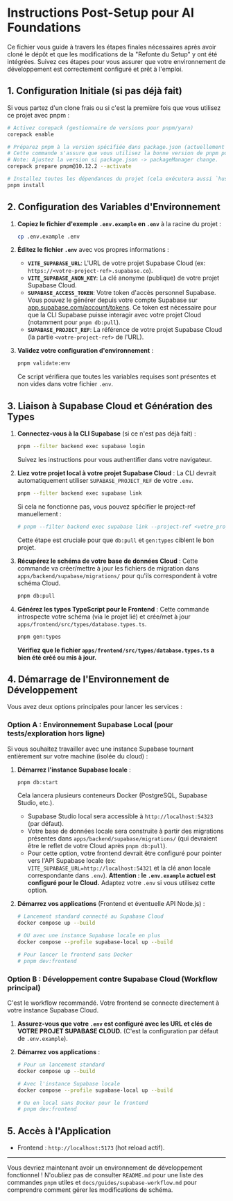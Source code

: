 # Instructions Post-Setup pour AI Foundations

Ce fichier vous guide à travers les étapes finales nécessaires après avoir cloné le dépôt et que les modifications de la "Refonte du Setup" y ont été intégrées. Suivez ces étapes pour vous assurer que votre environnement de développement est correctement configuré et prêt à l'emploi.

## 1. Configuration Initiale (si pas déjà fait)

Si vous partez d'un clone frais ou si c'est la première fois que vous utilisez ce projet avec pnpm :

```bash
# Activez corepack (gestionnaire de versions pour pnpm/yarn)
corepack enable

# Préparez pnpm à la version spécifiée dans package.json (actuellement pnpm@10.12.2)
# Cette commande s'assure que vous utilisez la bonne version de pnpm pour ce projet.
# Note: Ajustez la version si package.json -> packageManager change.
corepack prepare pnpm@10.12.2 --activate

# Installez toutes les dépendances du projet (cela exécutera aussi `husky install`)
pnpm install
```

## 2. Configuration des Variables d'Environnement

1.  **Copiez le fichier d'exemple `.env.example` en `.env`** à la racine du projet :

    ```bash
    cp .env.example .env
    ```

2.  **Éditez le fichier `.env`** avec vos propres informations :
    - **`VITE_SUPABASE_URL`**: L'URL de votre projet Supabase Cloud (ex: `https://<votre-project-ref>.supabase.co`).
    - **`VITE_SUPABASE_ANON_KEY`**: La clé anonyme (publique) de votre projet Supabase Cloud.
    - **`SUPABASE_ACCESS_TOKEN`**: Votre token d'accès personnel Supabase. Vous pouvez le générer depuis votre compte Supabase sur [app.supabase.com/account/tokens](https://app.supabase.com/account/tokens). Ce token est nécessaire pour que la CLI Supabase puisse interagir avec votre projet Cloud (notamment pour `pnpm db:pull`).
    - **`SUPABASE_PROJECT_REF`**: La référence de votre projet Supabase Cloud (la partie `<votre-project-ref>` de l'URL).

3.  **Validez votre configuration d'environnement** :
    ```bash
    pnpm validate:env
    ```
    Ce script vérifiera que toutes les variables requises sont présentes et non vides dans votre fichier `.env`.

## 3. Liaison à Supabase Cloud et Génération des Types

1.  **Connectez-vous à la CLI Supabase** (si ce n'est pas déjà fait) :

    ```bash
    pnpm --filter backend exec supabase login
    ```

    Suivez les instructions pour vous authentifier dans votre navigateur.

2.  **Liez votre projet local à votre projet Supabase Cloud** :
    La CLI devrait automatiquement utiliser `SUPABASE_PROJECT_REF` de votre `.env`.

    ```bash
    pnpm --filter backend exec supabase link
    ```

    Si cela ne fonctionne pas, vous pouvez spécifier le project-ref manuellement :

    ```bash
    # pnpm --filter backend exec supabase link --project-ref <votre_project_ref_ici>
    ```

    Cette étape est cruciale pour que `db:pull` et `gen:types` ciblent le bon projet.

3.  **Récupérez le schéma de votre base de données Cloud** :
    Cette commande va créer/mettre à jour les fichiers de migration dans `apps/backend/supabase/migrations/` pour qu'ils correspondent à votre schéma Cloud.

    ```bash
    pnpm db:pull
    ```

4.  **Générez les types TypeScript pour le Frontend** :
    Cette commande introspecte votre schéma (via le projet lié) et crée/met à jour `apps/frontend/src/types/database.types.ts`.
    ```bash
    pnpm gen:types
    ```
    **Vérifiez que le fichier `apps/frontend/src/types/database.types.ts` a bien été créé ou mis à jour.**

## 4. Démarrage de l'Environnement de Développement

Vous avez deux options principales pour lancer les services :

### Option A : Environnement Supabase Local (pour tests/exploration hors ligne)

Si vous souhaitez travailler avec une instance Supabase tournant entièrement sur votre machine (isolée du cloud) :

1.  **Démarrez l'instance Supabase locale** :

    ```bash
    pnpm db:start
    ```

    Cela lancera plusieurs conteneurs Docker (PostgreSQL, Supabase Studio, etc.).
    - Supabase Studio local sera accessible à `http://localhost:54323` (par défaut).
    - Votre base de données locale sera construite à partir des migrations présentes dans `apps/backend/supabase/migrations/` (qui devraient être le reflet de votre Cloud après `pnpm db:pull`).
    - Pour cette option, votre frontend devrait être configuré pour pointer vers l'API Supabase locale (ex: `VITE_SUPABASE_URL=http://localhost:54321` et la clé anon locale correspondante dans `.env`). **Attention : le `.env.example` actuel est configuré pour le Cloud.** Adaptez votre `.env` si vous utilisez cette option.

2.  **Démarrez vos applications** (Frontend et éventuelle API Node.js) :

    ```bash
    # Lancement standard connecté au Supabase Cloud
    docker compose up --build

    # OU avec une instance Supabase locale en plus
    docker compose --profile supabase-local up --build

    # Pour lancer le frontend sans Docker
    # pnpm dev:frontend
    ```

### Option B : Développement contre Supabase Cloud (Workflow principal)

C'est le workflow recommandé. Votre frontend se connecte directement à votre instance Supabase Cloud.

1.  **Assurez-vous que votre `.env` est configuré avec les URL et clés de VOTRE PROJET SUPABASE CLOUD.** (C'est la configuration par défaut de `.env.example`).

2.  **Démarrez vos applications** :

    ```bash
    # Pour un lancement standard
    docker compose up --build

    # Avec l'instance Supabase locale
    docker compose --profile supabase-local up --build

    # Ou en local sans Docker pour le frontend
    # pnpm dev:frontend
    ```

## 5. Accès à l'Application

- Frontend : `http://localhost:5173` (hot reload actif).

---

Vous devriez maintenant avoir un environnement de développement fonctionnel !
N'oubliez pas de consulter `README.md` pour une liste des commandes `pnpm` utiles et `docs/guides/supabase-workflow.md` pour comprendre comment gérer les modifications de schéma.
